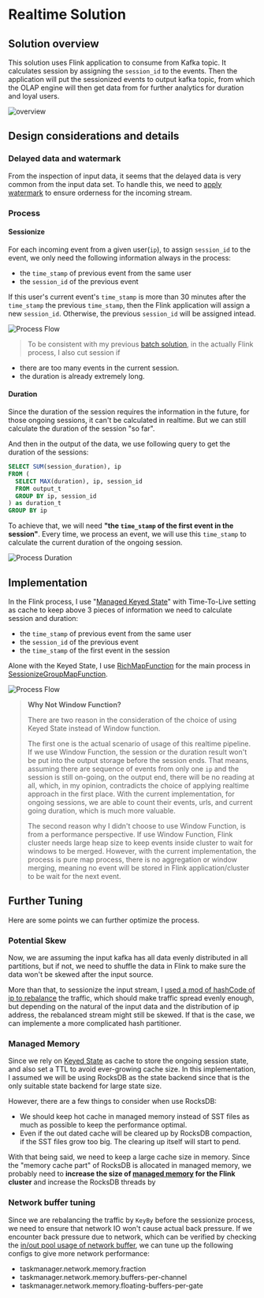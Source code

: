 # Realtime Solution


## Solution overview

This solution uses Flink application to consume from Kafka topic.
It calculates session by assigning the `session_id` to the events.
Then the application will put the sessionized events to output kafka topic, from which the OLAP engine will then get data from for further analytics for duration and loyal users.

![overview](./doc/img/solution_overview.png)


## Design considerations and details

### Delayed data and watermark

From the inspection of input data, it seems that the delayed data is very common from the input data set. To handle this, we need to [apply watermark](./src/main/scala/processes/sorting/EnsureOrderWatermark.scala) to ensure orderness for the incoming stream.

### Process
#### Sessionize

For each incoming event from a given user(`ip`), to assign `session_id` to the event, we only need the following information always in the process:

- the `time_stamp` of previous event from the same user
- the `session_id` of the previous event

If this user's current event's `time_stamp` is more than 30 minutes after the `time_stamp` the previous `time_stamp`, then the Flink application will assign a new `session_id`. Otherwise, the previous `session_id` will be assigned intead.

![Process Flow](./doc/img/process_logic.png)

> To be consistent with my previous [batch solution](../), in the actually Flink process, I also cut session if
- there are too many events in the current session.
- the duration is already extremely long.


#### Duration

Since the duration of the session requires the information in the future, for those ongoing sessions, it can't be calculated in realtime. But we can still calculate the duration of the session "so far".

And then in the output of the data, we use following query to get the duration of the sessions:

```sql
SELECT SUM(session_duration), ip
FROM (
  SELECT MAX(duration), ip, session_id
  FROM output_t
  GROUP BY ip, session_id
) as duration_t
GROUP BY ip
```

To achieve that, we will need **"the `time_stamp` of the first event in the session"**.
Every time, we process an event, we will use this `time_stamp` to calculate the current duration of the ongoing session.

![Process Duration](./doc/img/duration_process.png)

## Implementation

In the Flink process, I use "[Managed Keyed State](https://ci.apache.org/projects/flink/flink-docs-release-1.13/docs/dev/datastream/fault-tolerance/state/#using-keyed-state)" with Time-To-Live setting as cache to keep above 3 pieces of information we need to calculate session and duration:

- the `time_stamp` of previous event from the same user
- the `session_id` of the previous event
- the `time_stamp` of the first event in the session

Alone with the Keyed State, I use [RichMapFunction](https://ci.apache.org/projects/flink/flink-docs-master/api/java/org/apache/flink/api/common/functions/RichMapFunction.html) for the main process in [SessionizeGroupMapFunction](./src/main/scala/processes/sessionize/SessionizeGroupMapFunction.scala).

![Process Flow](./doc/img/implementation.png)

> **Why Not Window Function?**
>
> There are two reason in the consideration of the choice of using Keyed State instead of Window function.
>
> The first one is the actual scenario of usage of this realtime pipeline. If we use Window Function, the session or the duration result won't be put into the output storage before the session ends. That means, assuming there are sequence of events from only one `ip` and the session is still on-going, on the output end, there will be no reading at all, which, in my opinion, contradicts the choice of applying realtime approach in the first place.
> With the current implementation, for ongoing sessions, we are able to count their events, urls, and current going duration, which is much more valuable.
>
>The second reason why I didn't choose to use Window Function, is from a performance perspective. If use Window Function, Flink cluster needs large heap size to keep events inside cluster to wait for windows to be merged. However, with the current implementation, the process is pure map process, there is no aggregation or window merging, meaning no event will be stored in Flink application/cluster to be wait for the next event.



## Further Tuning

Here are some points we can further optimize the process.

### Potential Skew

Now, we are assuming the input kafka has all data evenly distributed in all partitions, but if not, we need to shuffle the data in Flink to make sure the data won't be skewed after the input source.

More than that, to sessionize the input stream, I [used a mod of hashCode of ip to rebalance](./src/main/scala/Sessionize.scala) the traffic, which should make traffic spread evenly enough, but depending on the natural of the input data and the distribution of ip address, the rebalanced stream might still be skewed. If that is the case, we can implemente a more complicated hash partitioner.

### Managed Memory

Since we rely on [Keyed State](https://ci.apache.org/projects/flink/flink-docs-release-1.13/docs/dev/datastream/fault-tolerance/state/#using-keyed-state) as cache to store the ongoing session state, and also set a TTL to avoid ever-growing cache size.
In this implementation, I assumed we will be using RocksDB as the state backend since that is the only suitable state backend for large state size.

However, there are a few things to consider when use RocksDB:
- We should keep hot cache in managed memory instead of SST files as much as possible to keep the performance optimal.
- Even if the out dated cache will be cleared up by RocksDB compaction, if the SST files grow too big. The clearing up itself will start to pend.

With that being said, we need to keep a large cache size in memory.
Since the "memory cache part" of RocksDB is allocated in managed memory, we probably need to **increase the size of [managed memory](https://ci.apache.org/projects/flink/flink-docs-master/docs/deployment/memory/mem_setup_tm/#configure-heap-and-managed-memory) for the Flink cluster** and increase the RocksDB threads by

### Network buffer tuning

Since we are rebalancing the traffic by `KeyBy` before the sessionize process, we need to ensure that network IO won't cause actual back pressure.
If we encounter back pressure due to network, which can be verified by checking the [in/out pool usage of network buffer](https://flink.apache.org/2019/07/23/flink-network-stack-2.html), we can tune up the following configs to give more network performance:
- taskmanager.network.memory.fraction
- taskmanager.network.memory.buffers-per-channel
- taskmanager.network.memory.floating-buffers-per-gate
